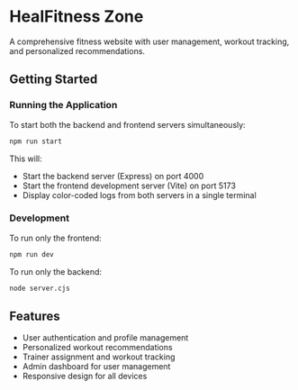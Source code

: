 # HealFitness Zone

A comprehensive fitness website with user management, workout tracking, and personalized recommendations.

## Getting Started

### Running the Application

To start both the backend and frontend servers simultaneously:

```bash
npm run start
```

This will:
- Start the backend server (Express) on port 4000
- Start the frontend development server (Vite) on port 5173
- Display color-coded logs from both servers in a single terminal

### Development

To run only the frontend:

```bash
npm run dev
```

To run only the backend:

```bash
node server.cjs
```

## Features

- User authentication and profile management
- Personalized workout recommendations
- Trainer assignment and workout tracking
- Admin dashboard for user management
- Responsive design for all devices
